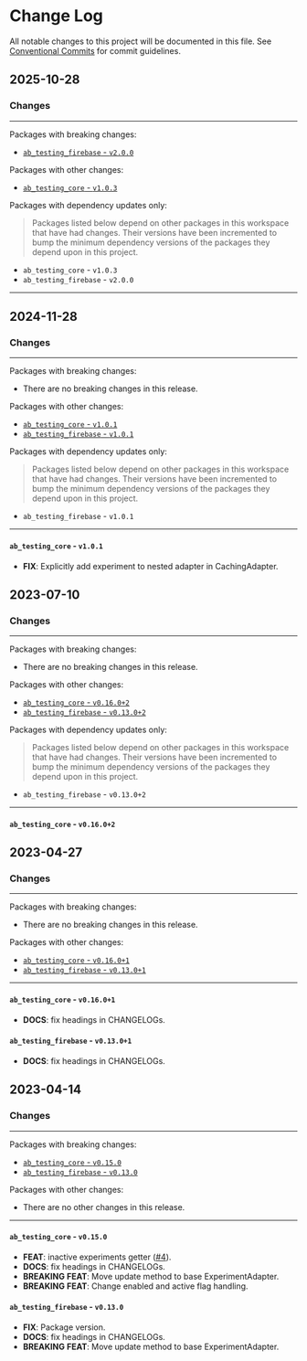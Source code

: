 # Change Log

All notable changes to this project will be documented in this file.
See [Conventional Commits](https://conventionalcommits.org) for commit guidelines.

## 2025-10-28

### Changes

---

Packages with breaking changes:

- [`ab_testing_firebase` - `v2.0.0`](#ab_testing_firebase---v200)

Packages with other changes:

- [`ab_testing_core` - `v1.0.3`](#ab_testing_core---v103)


Packages with dependency updates only:

> Packages listed below depend on other packages in this workspace that have had changes. Their versions have been incremented to bump the minimum dependency versions of the packages they depend upon in this project.

- `ab_testing_core` - `v1.0.3`
- `ab_testing_firebase` - `v2.0.0`

---

## 2024-11-28

### Changes

---

Packages with breaking changes:

 - There are no breaking changes in this release.

Packages with other changes:

 - [`ab_testing_core` - `v1.0.1`](#ab_testing_core---v101)
 - [`ab_testing_firebase` - `v1.0.1`](#ab_testing_firebase---v101)

Packages with dependency updates only:

> Packages listed below depend on other packages in this workspace that have had changes. Their versions have been incremented to bump the minimum dependency versions of the packages they depend upon in this project.

 - `ab_testing_firebase` - `v1.0.1`

---

#### `ab_testing_core` - `v1.0.1`

 - **FIX**: Explicitly add experiment to nested adapter in CachingAdapter.


## 2023-07-10

### Changes

---

Packages with breaking changes:

 - There are no breaking changes in this release.

Packages with other changes:

 - [`ab_testing_core` - `v0.16.0+2`](#ab_testing_core---v01602)
 - [`ab_testing_firebase` - `v0.13.0+2`](#ab_testing_firebase---v01302)

Packages with dependency updates only:

> Packages listed below depend on other packages in this workspace that have had changes. Their versions have been incremented to bump the minimum dependency versions of the packages they depend upon in this project.

 - `ab_testing_firebase` - `v0.13.0+2`

---

#### `ab_testing_core` - `v0.16.0+2`


## 2023-04-27

### Changes

---

Packages with breaking changes:

 - There are no breaking changes in this release.

Packages with other changes:

 - [`ab_testing_core` - `v0.16.0+1`](#ab_testing_core---v01601)
 - [`ab_testing_firebase` - `v0.13.0+1`](#ab_testing_firebase---v01301)

---

#### `ab_testing_core` - `v0.16.0+1`

 - **DOCS**: fix headings in CHANGELOGs.

#### `ab_testing_firebase` - `v0.13.0+1`

 - **DOCS**: fix headings in CHANGELOGs.


## 2023-04-14

### Changes

---

Packages with breaking changes:

 - [`ab_testing_core` - `v0.15.0`](#ab_testing_core---v0150)
 - [`ab_testing_firebase` - `v0.13.0`](#ab_testing_firebase---v0130)

Packages with other changes:

 - There are no other changes in this release.

---

#### `ab_testing_core` - `v0.15.0`

 - **FEAT**: inactive experiments getter ([#4](https://github.com/programmierbar/ab_testing/issues/4)).
 - **DOCS**: fix headings in CHANGELOGs.
 - **BREAKING** **FEAT**: Move update method to base ExperimentAdapter.
 - **BREAKING** **FEAT**: Change enabled and active flag handling.

#### `ab_testing_firebase` - `v0.13.0`

 - **FIX**: Package version.
 - **DOCS**: fix headings in CHANGELOGs.
 - **BREAKING** **FEAT**: Move update method to base ExperimentAdapter.

